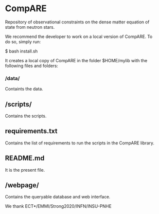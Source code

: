 # CompARE

Repository of observational constraints on the dense matter equation of state from neutron stars.

We recommend the developer to work on a local version of CompARE.
To do so, simply run:

$ bash install.sh

It creates a local copy of CompARE in the folder $HOME/mylib with the following files and folders:

### /data/

Containts the data.

## /scripts/

Contains the scripts.

## requirements.txt

Contains the list of requirements to run the scripts in the CompARE library.

## README.md

It is the present file.

## /webpage/

Contains the queryable database and web interface.



We thank ECT*/EMMI/Strong2020/INFN/INSU-PNHE
